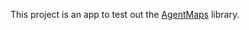This project is an app to test out the [AgentMaps](https://github.com/noncomputable/AgentMaps) library.
